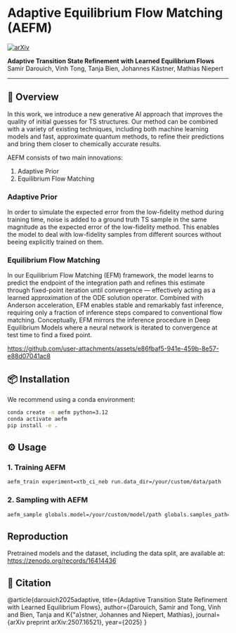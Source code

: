 # Adaptive Equilibrium Flow Matching (AEFM)

[![arXiv](https://img.shields.io/badge/arXiv-2507.16521-b31b1b.svg)](https://arxiv.org/abs/2507.16521)

**Adaptive Transition State Refinement with Learned Equilibrium Flows**  
Samir Darouich, Vinh Tong, Tanja Bien, Johannes Kästner, Mathias Niepert

---

## 🧪 Overview

In this work, we introduce a new generative AI approach that improves the quality of initial guesses for TS structures. Our method can be combined with a variety of existing techniques, including both machine learning models and fast, approximate quantum methods, to refine their predictions and bring them closer to chemically accurate results.

AEFM consists of two main innovations:

1) Adaptive Prior
2) Equilibrium Flow Matching

### Adaptive Prior

In order to simulate the expected error from the low-fidelity method during training time, noise is added to a ground truth TS sample in the same magnitude as the expected error of the low-fidelity method. This enables the model to deal with low-fidelity samples from different sources without beeing explicitly trained on them.

### Equilibrium Flow Matching

In our Equilibrium Flow Matching (EFM) framework, the model learns to predict the endpoint of the integration path and refines this estimate through fixed-point iteration until convergence — effectively acting as a learned approximation of the ODE solution operator. Combined with Anderson acceleration, EFM enables stable and remarkably fast inference, requiring only a fraction of inference steps compared to conventional flow matching. Conceptually, EFM mirrors the inference procedure in Deep Equilibrium Models where a neural network is iterated to convergence at test time to find a fixed point.


https://github.com/user-attachments/assets/e86fbaf5-941e-459b-8e57-e88d07041ac8



## 📦 Installation

We recommend using a conda environment:

```bash
conda create -n aefm python=3.12
conda activate aefm
pip install -e .
```

## ⚙️ Usage

### 1. Training AEFM

```bash
aefm_train experiment=xtb_ci_neb run.data_dir=/your/custom/data/path
```

### 2. Sampling with AEFM
```bash
aefm_sample globals.model=/your/custom/model/path globals.samples_path=/your/custom/samples/path globals.reference_path=/your/custom/reference/path
```

## Reproduction

Pretrained models and the dataset, including the data split, are available at: https://zenodo.org/records/16414436

## 📕 Citation 

@article{darouich2025adaptive,
  title={Adaptive Transition State Refinement with Learned Equilibrium Flows},
  author={Darouich, Samir and Tong, Vinh and Bien, Tanja and K{\"a}stner, Johannes and Niepert, Mathias},
  journal={arXiv preprint arXiv:2507.16521},
  year={2025}
}
